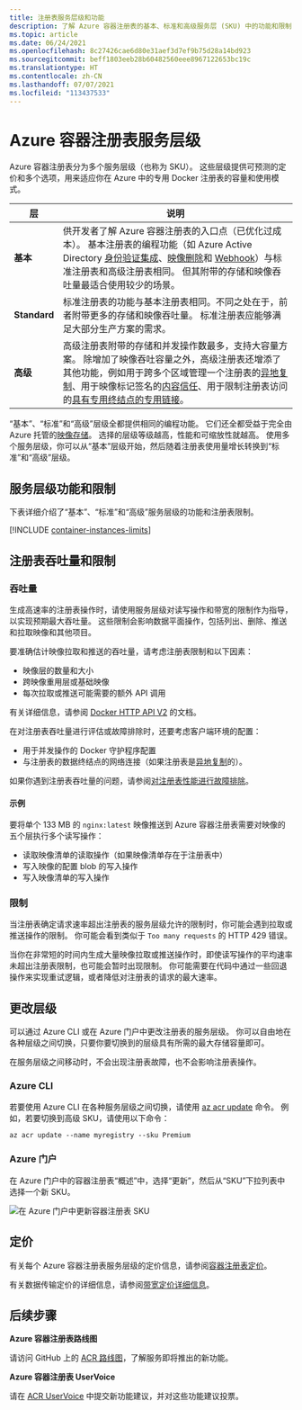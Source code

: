 ```yaml
---
title: 注册表服务层级和功能
description: 了解 Azure 容器注册表的基本、标准和高级服务层 (SKU) 中的功能和限制（配额）。
ms.topic: article
ms.date: 06/24/2021
ms.openlocfilehash: 8c27426cae6d80e31aef3d7ef9b75d28a14bd923
ms.sourcegitcommit: beff1803eeb28b60482560eee8967122653bc19c
ms.translationtype: HT
ms.contentlocale: zh-CN
ms.lasthandoff: 07/07/2021
ms.locfileid: "113437533"
---
```

# <a name="azure-container-registry-service-tiers"></a>Azure 容器注册表服务层级

Azure 容器注册表分为多个服务层级（也称为 SKU）。 这些层级提供可预测的定价和多个选项，用来适应你在 Azure 中的专用 Docker 注册表的容量和使用模式。

| 层 | 说明 |
| --- | ----------- |
| **基本** | 供开发者了解 Azure 容器注册表的入口点（已优化过成本）。 基本注册表的编程功能（如 Azure Active Directory [身份验证集成](container-registry-authentication.md#individual-login-with-azure-ad)、[映像删除][container-registry-delete]和 [Webhook][container-registry-webhook]）与标准注册表和高级注册表相同。 但其附带的存储和映像吞吐量最适合使用较少的场景。 |
| **Standard** | 标准注册表的功能与基本注册表相同。不同之处在于，前者附带更多的存储和映像吞吐量。 标准注册表应能够满足大部分生产方案的需求。 |
| **高级** | 高级注册表附带的存储和并发操作数最多，支持大容量方案。 除增加了映像吞吐容量之外，高级注册表还增添了其他功能，例如用于跨多个区域管理一个注册表的[异地复制][container-registry-geo-replication]、用于映像标记签名的[内容信任](container-registry-content-trust.md)、用于限制注册表访问的[具有专用终结点的专用链接](container-registry-private-link.md)。 |

“基本”、“标准”和“高级”层级全都提供相同的编程功能。 它们还全都受益于完全由 Azure 托管的[映像存储][container-registry-storage]。 选择的层级等级越高，性能和可缩放性就越高。 使用多个服务层级，你可以从“基本”层级开始，然后随着注册表使用量增长转换到“标准”和“高级”层级。

## <a name="service-tier-features-and-limits"></a>服务层级功能和限制

下表详细介绍了“基本”、“标准”和“高级”服务层级的功能和注册表限制。

[!INCLUDE [container-instances-limits](../../includes/container-registry-limits.md)]

## <a name="registry-throughput-and-throttling"></a>注册表吞吐量和限制

### <a name="throughput"></a>吞吐量 

生成高速率的注册表操作时，请使用服务层级对读写操作和带宽的限制作为指导，以实现预期最大吞吐量。 这些限制会影响数据平面操作，包括列出、删除、推送和拉取映像和其他项目。

要准确估计映像拉取和推送的吞吐量，请考虑注册表限制和以下因素： 

* 映像层的数量和大小
* 跨映像重用层或基础映像
* 每次拉取或推送可能需要的额外 API 调用

有关详细信息，请参阅 [Docker HTTP API V2](https://docs.docker.com/registry/spec/api/) 的文档。

在对注册表吞吐量进行评估或故障排除时，还要考虑客户端环境的配置：

* 用于并发操作的 Docker 守护程序配置
* 与注册表的数据终结点的网络连接（如果注册表是[异地复制](container-registry-geo-replication.md)的）。

如果你遇到注册表吞吐量的问题，请参阅[对注册表性能进行故障排除](container-registry-troubleshoot-performance.md)。 

#### <a name="example"></a>示例

要将单个 133 MB 的 `nginx:latest` 映像推送到 Azure 容器注册表需要对映像的五个层执行多个读写操作： 

* 读取映像清单的读取操作（如果映像清单存在于注册表中）
* 写入映像的配置 blob 的写入操作
* 写入映像清单的写入操作

### <a name="throttling"></a>限制

当注册表确定请求速率超出注册表的服务层级允许的限制时，你可能会遇到拉取或推送操作的限制。 你可能会看到类似于 `Too many requests` 的 HTTP 429 错误。

当你在非常短的时间内生成大量映像拉取或推送操作时，即使读写操作的平均速率未超出注册表限制，也可能会暂时出现限制。 你可能需要在代码中通过一些回退操作来实现重试逻辑，或者降低对注册表的请求的最大速率。

## <a name="changing-tiers"></a>更改层级

可以通过 Azure CLI 或在 Azure 门户中更改注册表的服务层级。 你可以自由地在各种层级之间切换，只要你要切换到的层级具有所需的最大存储容量即可。 

在服务层级之间移动时，不会出现注册表故障，也不会影响注册表操作。

### <a name="azure-cli"></a>Azure CLI

若要使用 Azure CLI 在各种服务层级之间切换，请使用 [az acr update][az-acr-update] 命令。 例如，若要切换到高级 SKU，请使用以下命令：

```azurecli
az acr update --name myregistry --sku Premium
```

### <a name="azure-portal"></a>Azure 门户

在 Azure 门户中的容器注册表“概述”中，选择“更新”，然后从“SKU”下拉列表中选择一个新 SKU。

![在 Azure 门户中更新容器注册表 SKU][update-registry-sku]

## <a name="pricing"></a>定价

有关每个 Azure 容器注册表服务层级的定价信息，请参阅[容器注册表定价][container-registry-pricing]。

有关数据传输定价的详细信息，请参阅[带宽定价详细信息](https://azure.microsoft.com/pricing/details/bandwidth/)。 

## <a name="next-steps"></a>后续步骤

**Azure 容器注册表路线图**

请访问 GitHub 上的 [ACR 路线图][acr-roadmap]，了解服务即将推出的新功能。

**Azure 容器注册表 UserVoice**

请在 [ACR UserVoice][container-registry-uservoice] 中提交新功能建议，并对这些功能建议投票。

<!-- IMAGES -->
[update-registry-sku]: ./media/container-registry-skus/update-registry-sku.png

<!-- LINKS - External -->
[acr-roadmap]: https://aka.ms/acr/roadmap
[container-registry-pricing]: https://azure.microsoft.com/pricing/details/container-registry/
[container-registry-uservoice]: https://feedback.azure.com/forums/903958-azure-container-registry

<!-- LINKS - Internal -->
[az-acr-update]: /cli/azure/acr#az_acr_update
[container-registry-geo-replication]: container-registry-geo-replication.md
[container-registry-storage]: container-registry-storage.md
[container-registry-delete]: container-registry-delete.md
[container-registry-webhook]: container-registry-webhook.md

